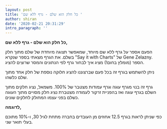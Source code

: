 ```yaml
---
layout: post
title: 'כל חלק הוא שלם - גרף ללא שם '
author: shiran
date: '2020-02-21 20:31:29'
intro_paragraph: ''
---
```

**כל חלק הוא שלם - גרף ללא שם,**

הפעם אספר על גרף ללא שם מיוחד, שמאפשר תצוגה מיוחדת של שלם מתוך חלק בשלם. את הגרף מצאתי בספר שנקרא "Say it with Charts" של Gene Zelazny.
הספר (מומלץ בחום!) מציג איך לבחור גרף לפי הנתונים והמסר שרוצים להציג.

ניתן להשתמש בגרף זה בכל פעם שברצוננו להציג חלוקה נוספת של חלק אחד מתוך שלם כלשהו.

גרף זה בנוי מגרף עוגה וגרף עמודות מצטבר של 100%. משמאל, נציג חלקים מתוך השלם בגרף עוגה ואז בהפניית זרקור לעמודה מצטברת נציג חלק מסויים מתוך העוגה כשלם בפני עצמו המחולק לחלקים שונים.

**לדוגמה,**





כפי שניתן לראות בגרף 12.5 אחוזים מן העובדים בחברה מתחת לגיל 30, ו-10% מתוכם בעלי תואר שני.
